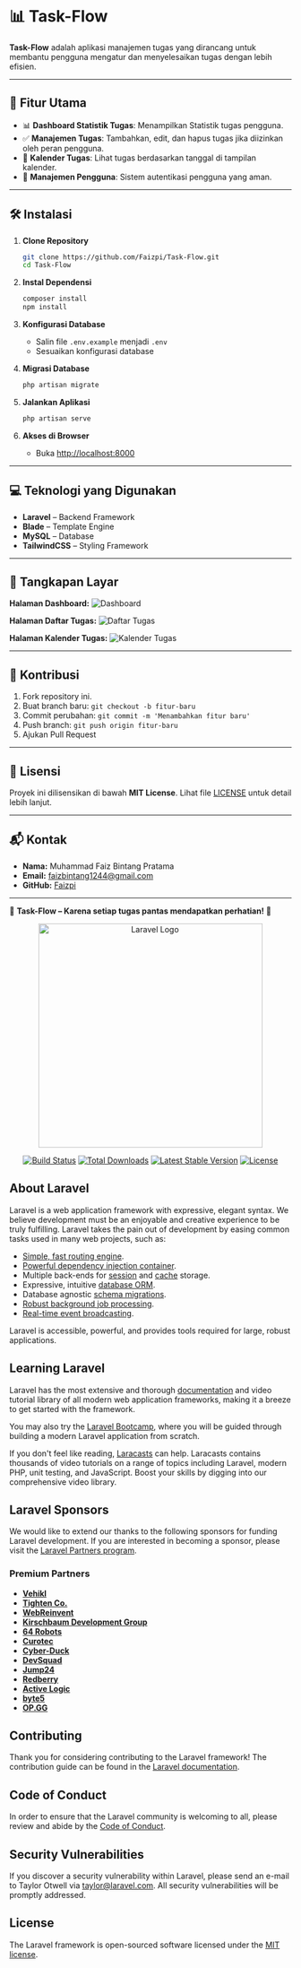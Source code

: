 # 📊 Task-Flow

**Task-Flow** adalah aplikasi manajemen tugas yang dirancang untuk membantu pengguna mengatur dan menyelesaikan tugas dengan lebih efisien.

---

## 🚀 Fitur Utama

- 📊 **Dashboard Statistik Tugas**: Menampilkan Statistik tugas pengguna.
- ✅ **Manajemen Tugas**: Tambahkan, edit, dan hapus tugas jika diizinkan oleh peran pengguna.
- 📅 **Kalender Tugas**: Lihat tugas berdasarkan tanggal di tampilan kalender.
- 👤 **Manajemen Pengguna**: Sistem autentikasi pengguna yang aman.

---

## 🛠️ Instalasi

1. **Clone Repository**
   ```bash
   git clone https://github.com/Faizpi/Task-Flow.git
   cd Task-Flow
   ```

2. **Instal Dependensi**
   ```bash
   composer install
   npm install
   ```

3. **Konfigurasi Database**
   - Salin file `.env.example` menjadi `.env`
   - Sesuaikan konfigurasi database

4. **Migrasi Database**
   ```bash
   php artisan migrate
   ```

5. **Jalankan Aplikasi**
   ```bash
   php artisan serve
   ```

6. **Akses di Browser**
   - Buka [http://localhost:8000](http://localhost:8000)

---

## 💻 Teknologi yang Digunakan

- **Laravel** – Backend Framework
- **Blade** – Template Engine
- **MySQL** – Database
- **TailwindCSS** – Styling Framework

---

## 📸 Tangkapan Layar

**Halaman Dashboard:**
![Dashboard](screenshots/Dashboard.png)

**Halaman Daftar Tugas:**
![Daftar Tugas](screenshots/DaftarTugas.png)

**Halaman Kalender Tugas:**
![Kalender Tugas](screenshots/Kalender.png)

---

## 🤝 Kontribusi

1. Fork repository ini.
2. Buat branch baru: `git checkout -b fitur-baru`
3. Commit perubahan: `git commit -m 'Menambahkan fitur baru'`
4. Push branch: `git push origin fitur-baru`
5. Ajukan Pull Request

---

## 📄 Lisensi

Proyek ini dilisensikan di bawah **MIT License**. Lihat file [LICENSE](LICENSE) untuk detail lebih lanjut.

---

## 📬 Kontak

- **Nama:** Muhammad Faiz Bintang Pratama
- **Email:** faizbintang1244@gmail.com
- **GitHub:** [Faizpi](https://github.com/Faizpi)

---

🎯 **Task-Flow – Karena setiap tugas pantas mendapatkan perhatian!** 🚀



<p align="center"><a href="https://laravel.com" target="_blank"><img src="https://raw.githubusercontent.com/laravel/art/master/logo-lockup/5%20SVG/2%20CMYK/1%20Full%20Color/laravel-logolockup-cmyk-red.svg" width="400" alt="Laravel Logo"></a></p>

<p align="center">
<a href="https://github.com/laravel/framework/actions"><img src="https://github.com/laravel/framework/workflows/tests/badge.svg" alt="Build Status"></a>
<a href="https://packagist.org/packages/laravel/framework"><img src="https://img.shields.io/packagist/dt/laravel/framework" alt="Total Downloads"></a>
<a href="https://packagist.org/packages/laravel/framework"><img src="https://img.shields.io/packagist/v/laravel/framework" alt="Latest Stable Version"></a>
<a href="https://packagist.org/packages/laravel/framework"><img src="https://img.shields.io/packagist/l/laravel/framework" alt="License"></a>
</p>

## About Laravel

Laravel is a web application framework with expressive, elegant syntax. We believe development must be an enjoyable and creative experience to be truly fulfilling. Laravel takes the pain out of development by easing common tasks used in many web projects, such as:

- [Simple, fast routing engine](https://laravel.com/docs/routing).
- [Powerful dependency injection container](https://laravel.com/docs/container).
- Multiple back-ends for [session](https://laravel.com/docs/session) and [cache](https://laravel.com/docs/cache) storage.
- Expressive, intuitive [database ORM](https://laravel.com/docs/eloquent).
- Database agnostic [schema migrations](https://laravel.com/docs/migrations).
- [Robust background job processing](https://laravel.com/docs/queues).
- [Real-time event broadcasting](https://laravel.com/docs/broadcasting).

Laravel is accessible, powerful, and provides tools required for large, robust applications.

## Learning Laravel

Laravel has the most extensive and thorough [documentation](https://laravel.com/docs) and video tutorial library of all modern web application frameworks, making it a breeze to get started with the framework.

You may also try the [Laravel Bootcamp](https://bootcamp.laravel.com), where you will be guided through building a modern Laravel application from scratch.

If you don't feel like reading, [Laracasts](https://laracasts.com) can help. Laracasts contains thousands of video tutorials on a range of topics including Laravel, modern PHP, unit testing, and JavaScript. Boost your skills by digging into our comprehensive video library.

## Laravel Sponsors

We would like to extend our thanks to the following sponsors for funding Laravel development. If you are interested in becoming a sponsor, please visit the [Laravel Partners program](https://partners.laravel.com).

### Premium Partners

- **[Vehikl](https://vehikl.com/)**
- **[Tighten Co.](https://tighten.co)**
- **[WebReinvent](https://webreinvent.com/)**
- **[Kirschbaum Development Group](https://kirschbaumdevelopment.com)**
- **[64 Robots](https://64robots.com)**
- **[Curotec](https://www.curotec.com/services/technologies/laravel/)**
- **[Cyber-Duck](https://cyber-duck.co.uk)**
- **[DevSquad](https://devsquad.com/hire-laravel-developers)**
- **[Jump24](https://jump24.co.uk)**
- **[Redberry](https://redberry.international/laravel/)**
- **[Active Logic](https://activelogic.com)**
- **[byte5](https://byte5.de)**
- **[OP.GG](https://op.gg)**

## Contributing

Thank you for considering contributing to the Laravel framework! The contribution guide can be found in the [Laravel documentation](https://laravel.com/docs/contributions).

## Code of Conduct

In order to ensure that the Laravel community is welcoming to all, please review and abide by the [Code of Conduct](https://laravel.com/docs/contributions#code-of-conduct).

## Security Vulnerabilities

If you discover a security vulnerability within Laravel, please send an e-mail to Taylor Otwell via [taylor@laravel.com](mailto:taylor@laravel.com). All security vulnerabilities will be promptly addressed.

## License

The Laravel framework is open-sourced software licensed under the [MIT license](https://opensource.org/licenses/MIT).
